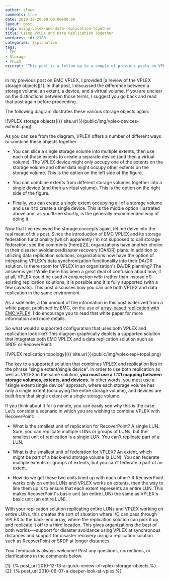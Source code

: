 ```yaml
---
author: slowe
comments: true
date: 2010-12-20 09:00:00+00:00
layout: post
slug: using-vplex-and-data-replication-together
title: Using VPLEX and Data Replication Together
wordpress_id: 2188
categories: Explanation
tags:
- EMC
- Storage
- VPLEX
excerpt: "This post is a follow-up to a couple of previous posts on VPLEX. In this post, I'll build on the information in those earlier posts to show how it is possible to use VPLEX in conjunction with a data replication solution."
---
```


In my previous post on EMC VPLEX, I provided [a review of the VPLEX storage objects][1]. In that post, I discussed the difference between a storage volume, an extent, a device, and a virtual volume. If you are unclear on the distinctions between those terms, I suggest you go back and read that post again before proceeding.

The following diagram illustrates these various storage objects again:

![VPLEX storage objects]({{ site.url }}/public/img/vplex-devices-extents.png)

As you can see from the diagram, VPLEX offers a number of different ways to combine these objects together:

* You can slice a single storage volume into multiple extents, then use each of those extents to create a separate device (and then a virtual volume). The VPLEX device might only occupy one of the extents on the storage volume and other data might occupy other extents on the storage volume. This is the option on the left side of the figure.

* You can combine extents from different storage volumes together into a single device (and then a virtual volume). This is the option on the right side of the figure.

* Finally, you can create a single extent occupying all of a storage volume and use it to create a single device. This is the middle option illustrated above and, as you'll see shortly, is the generally recommended way of doing it.

Now that I've reviewed the storage concepts again, let me delve into the real meat of this post. Since the introduction of EMC VPLEX and its storage federation functionality (which apparently I'm not supposed to call storage federation; see the comments [here][2]), organizations have another choice in their disaster avoidance/disaster recovery (DA/DR) plans. In addition to utilizing data replication solutions, organizations now have the option of integrating VPLEX's data synchronization functionality into their DA/DR solution. Is there room for VPLEX in an organization's DA/DR planning? The answer is yes! While there has been a great deal of confusion about how, if at all, VPLEX could be used _in conjunction with_ (rather than instead of) existing replication solutions, it is possible and it is fully supported (with a few caveats). This post discusses how you can use both VPLEX and data replication in the same environment.

As a side note, a fair amount of the information in this post is derived from a white paper, published by EMC, on the use of [array-based replication with EMC VPLEX](http://www.emc.com/collateral/hardware/white-papers/h8005-array-based-replication-vplex-wp.pdf). I do encourage you to read that white paper for more information and more details.

So what would a supported configuration that uses both VPLEX and replication look like? This diagram graphically depicts a supported solution that integrates both EMC VPLEX and a data replication solution such as SRDF or RecoverPoint:

![VPLEX replication topology]({{ site.url }}/public/img/vplex-repl-topol.png)

The key to a supported solution that combines VPLEX and replication lies in the phrase "single extent/single device". In order to use both replication as well as VPLEX in the same solution, **you must use a 1:1:1 mapping between storage volumes, extents, and devices.** In other words, you must use a "single extent/single device" approach, where each storage volume has only a single extent (occupying the entire storage volume), and devices are built from that single extent on a single storage volume.

If you think about it for a minute, you can easily see why this is the case. Let's consider a scenario in which you are wishing to combine VPLEX with RecoverPoint:

* What is the smallest unit of replication for RecoverPoint? A single LUN. Sure, you can replicate multiple LUNs or groups of LUNs, but the smallest unit of replication is a single LUN. You can't replicate part of a LUN.

* What is the smallest unit of federation for VPLEX? An extent, which might be part of a back-end storage volume (a LUN). You can federate multiple extents or groups of extents, but you can't federate a part of an extent.

* How do we get these two units lined up with each other? If RecoverPoint works only on entire LUNs and VPLEX works on extents, then the way to line them up is to ensure that each extent represents an entire LUN. This makes RecoverPoint's basic unit (an entire LUN) the same as VPLEX's basic unit (an entire LUN).

With your replication solution replicating entire LUNs and VPLEX working on entire LUNs, this creates the sort of situation where I/O can pass through VPLEX to the back-end array, where the replication solution can pick it up and replicate it off to a third location. This gives organizations the best of both worlds---support for disaster avoidance using VPLEX at synchronous distances and support for disaster recovery using a replication solution such as RecoverPoint or SRDF at longer distances.

Your feedback is always welcome! Post any questions, corrections, or clarifications in the comments below.

[1]: {% post_url 2010-12-13-a-quick-review-of-vplex-storage-objects %}
[2]: {% post_url 2010-06-07-a-deeper-look-at-vplex %}
